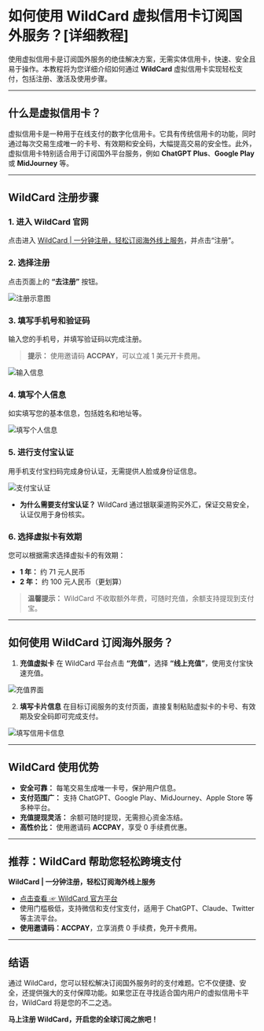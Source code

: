 # 如何使用 WildCard 虚拟信用卡订阅国外服务？[详细教程]

使用虚拟信用卡是订阅国外服务的绝佳解决方案，无需实体信用卡，快速、安全且易于操作。本教程将为您详细介绍如何通过 **WildCard** 虚拟信用卡实现轻松支付，包括注册、激活及使用步骤。

---

## 什么是虚拟信用卡？

虚拟信用卡是一种用于在线支付的数字化信用卡。它具有传统信用卡的功能，同时通过每次交易生成唯一的卡号、有效期和安全码，大幅提高交易的安全性。此外，虚拟信用卡特别适合用于订阅国外平台服务，例如 **ChatGPT Plus**、**Google Play** 或 **MidJourney** 等。

---

## WildCard 注册步骤

### 1. **进入 WildCard 官网**
点击进入 [WildCard | 一分钟注册，轻松订阅海外线上服务](https://bit.ly/bewildcard)，并点击“注册”。

### 2. **选择注册**
点击页面上的 **“去注册”** 按钮。

![注册示意图](https://gcore.jsdelivr.net/gh/JiangEthan/picgo/img/wildcard/wildcard0.webp)

### 3. **填写手机号和验证码**
输入您的手机号，并填写验证码以完成注册。

> **提示：** 使用邀请码 **ACCPAY**，可以立减 1 美元开卡费用。

![输入信息](https://gcore.jsdelivr.net/gh/JiangEthan/picgo/img/wildcard/wildcard02.webp)

### 4. **填写个人信息**
如实填写您的基本信息，包括姓名和地址等。

![填写个人信息](https://gcore.jsdelivr.net/gh/JiangEthan/picgo/img/wildcard/wildcard3.webp)

### 5. **进行支付宝认证**
用手机支付宝扫码完成身份认证，无需提供人脸或身份证信息。

![支付宝认证](https://gcore.jsdelivr.net/gh/JiangEthan/picgo/img/wildcard/wildcard4.webp)

- **为什么需要支付宝认证？**
  WildCard 通过银联渠道购买外汇，保证交易安全，认证仅用于身份核实。

### 6. **选择虚拟卡有效期**
您可以根据需求选择虚拟卡的有效期：
- **1 年：** 约 71 元人民币
- **2 年：** 约 100 元人民币（更划算）

> **温馨提示：** WildCard 不收取额外年费，可随时充值，余额支持提现到支付宝。

---

## 如何使用 WildCard 订阅海外服务？

1. **充值虚拟卡**
   在 WildCard 平台点击 **“充值”**，选择 **“线上充值”**，使用支付宝快速充值。

![充值界面](https://gcore.jsdelivr.net/gh/JiangEthan/picgo/img/wildcard/wildcardPay.webp)

2. **填写卡片信息**
   在目标订阅服务的支付页面，直接复制粘贴虚拟卡的卡号、有效期及安全码即可完成支付。

![填写信用卡信息](https://gcore.jsdelivr.net/gh/JiangEthan/picgo/img/wildcard/wildcard5.webp)

---

## WildCard 使用优势

- **安全可靠：** 每笔交易生成唯一卡号，保护用户信息。
- **支付范围广：** 支持 ChatGPT、Google Play、MidJourney、Apple Store 等多种平台。
- **充值提现灵活：** 余额可随时提现，无需担心资金冻结。
- **高性价比：** 使用邀请码 **ACCPAY**，享受 0 手续费优惠。

---

## 推荐：WildCard 帮助您轻松跨境支付

**WildCard | 一分钟注册，轻松订阅海外线上服务**  
- [点击查看 ☞ WildCard 官方平台](https://bit.ly/bewildcard)  
- 使用门槛极低，支持微信和支付宝支付，适用于 ChatGPT、Claude、Twitter 等主流平台。  
- **使用邀请码：ACCPAY**，立享消费 0 手续费，免开卡费用。

---

## 结语

通过 WildCard，您可以轻松解决订阅国外服务时的支付难题。它不仅便捷、安全，还提供强大的支付保障功能。如果您正在寻找适合国内用户的虚拟信用卡平台，WildCard 将是您的不二之选。

**马上注册 WildCard，开启您的全球订阅之旅吧！**
